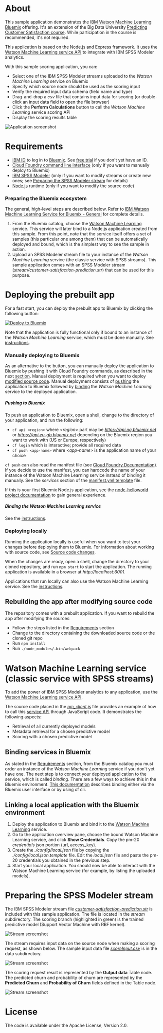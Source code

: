 [ml]: https://console.ng.bluemix.net/catalog/services/ibm-watson-machine-learning/  "ML"
[bm]: https://console.ng.bluemix.net/
[general]: https://github.com/pmservice/drug-selection/blob/master/documentation/IBM%20Watson%20Machine%20Learning%20for%20Bluemix%20-%20General.pdf
[pa-api]: https://console.ng.bluemix.net/docs/services/PredictiveModeling/index-gentopic1.html#pm_service_api

# About
This sample application demonstrates the [IBM Watson Machine Learning][ml] [Bluemix][bm] offering. It's an extension of the Big Data University [Predicting Customer Satisfaction course](https://courses.bigdatauniversity.com/courses/course-v1%3ABigDataUniversity%2BPA0103EN%2B2016/). While participation in the course is recommended, it's not required.

This application is based on the Node.js and Express framework. It uses the [Watson Machine Learning service API](https://console.ng.bluemix.net/docs/services/PredictiveModeling/index-gentopic1.html#pm_service_api) to integrate with IBM SPSS Modeler analytics.

With this sample scoring application, you can:

* Select one of the IBM SPSS Modeler streams uploaded to the *Watson Machine Learning* service on Bluemix
* Specify which source node should be used as the scoring input
* Verify the required input data schema (field name and type)
* Drag-and-drop a *csv* file that contains input data for scoring (or double-click an input data field to open the file browser)
* Click the **Perform Calculations** button to call the *Watson Machine Learning* service scoring API
* Display the scoring results table

![Application screenshot](/doc/app-scr.png)


# Requirements
* [IBM ID](https://www.ibm.com/account/profile/us?page=reg) to log in to [Bluemix][bm]. See [free trial](http://www.ibm.com/developerworks/cloud/library/cl-bluemix-fundamentals-start-your-free-trial/index.html) if you don't yet have an ID.
* [Cloud Foundry command line interface](https://github.com/cloudfoundry/cli/releases) (only if you want to manually deploy to Bluemix)
* [IBM SPSS Modeler](http://ibm.com/tryspss) (only if you want to modify streams or create new ones; see [Preparing the SPSS Modeler stream](#spss-modeler-stream-preparation) for details)
* [Node.js](https://nodejs.org) runtime (only if you want to modify the source code)

### Preparing the Bluemix ecosystem
The general, high-level steps are described below. Refer to [IBM Watson Machine Learning Service for Bluemix - General][general] for complete details.

1. From the Bluemix catalog, choose the [Watson Machine Learning][ml] service. This service will later bind to a Node.js application created from this sample. From this point, note that the service itself offers a set of samples (this particular one among them) that can be automatically deployed and bound, which is the simplest way to see the sample in action.
2. Upload an SPSS Modeler stream file to your instance of the *Watson Machine Learning* service (the classic service with SPSS streams). This sample application comes with an SPSS Modeler stream (*stream/customer-satisfaction-prediction.str*) that can be used for this purpose.


# Deploying the prebuilt app
For a fast start, you can deploy the prebuilt app to Bluemix by clicking the following button:

[![Deploy to Bluemix](https://bluemix.net/deploy/button.png)](https://bluemix.net/deploy?repository=https://github.com/pmservice/customer-satisfaction-prediction)

Note that the application is fully functional only if bound to an instance of the *Watson Machine Learning* service, which must be done manually. See [instructions](#binding-services-in-bluemix).

### Manually deploying to Bluemix
As an alternative to the button, you can manually deploy the application to Bluemix by pushing it with Cloud Foundry commands, as described in the next [section](#push-to-bluemix). Manual deployment is required when you want to deploy [modified source code](#source-code-changes). Manual deployment consists of [pushing](#push-to-bluemix) the application to Bluemix followed by [binding](#binding-services-in-bluemix) the *Watson Machine Learning* service to the deployed application.

##### Pushing to Bluemix
To push an application to Bluemix, open a shell, change to the directory of your application, and run the following:

* `cf api <region>` where <*region*> part may be *https://api.ng.bluemix.net* or *https://api.eu-gb.bluemix.net* depending on the Bluemix region you want to work with (US or Europe, respectively)
* `cf login` which is interactive; provide all required data
* `cf push <app-name>` where <*app-name*> is the application name of your choice

`cf push` can also read the manifest file (see [Cloud Foundry Documentation](http://docs.cloudfoundry.org/devguide/deploy-apps/manifest.html)). If you decide to use the manifest, you can hardcode the name of your instance of the Watson Machine Learning service instead of binding it manually. See the *services* section of the [manifest.yml.template](manifest.yml.template) file.

If this is your first Bluemix Node.js application, see the [node-helloworld project documentation](https://github.com/IBM-Bluemix/node-helloworld) to gain general experience.

##### Binding the Watson Machine Learning service
See the [instructions](#binding-services-in-bluemix).

### Deploying locally
Running the application locally is useful when you want to test your changes before deploying them to Bluemix. For information about working with source code, see [Source code changes](#source-code-changes).

When the changes are ready, open a shell, change the directory to your cloned repository, and run `npm start` to start the application. The running application is available in a browser at *http://localhost:6001*.

Applications that run locally can also use the Watson Machine Learning service. See the [instructions](#link-local-application-with-the-bluemix-environment).

## Rebuilding the app after modifying source code
The repository comes with a prebuilt application. If you want to rebuild the app after modifying the sources:

* Follow the steps listed in the [Requirements](#requirements) section
* Change to the directory containing the downloaded source code or the cloned git repo
* Run `npm install`
* Run `./node_modules/.bin/webpack`


# Watson Machine Learning service (classic service with SPSS streams)
To add the power of IBM SPSS Modeler analytics to any application, use the [Watson Machine Learning service API][pa-api].

The source code placed in the *[pm_client.js](server/pm_client.js)* file provides an example of how to call this [service API][pa-api] through JavaScript code. It demonstrates the following aspects:

* Retrieval of all currently deployed models
* Metadata retrieval for a chosen predictive model
* Scoring with a chosen predictive model


## Binding services in Bluemix
As stated in the [Requirements](#requirements) section, from the Bluemix catalog you must order an instance of the *Watson Machine Learning* service if you don't yet have one. The next step is to connect your deployed application to the service, which is called *binding*. There are a few ways to achieve this in the Bluemix environment. [This documentation](https://console.ng.bluemix.net/docs/cfapps/ee.html) describes binding either via the Bluemix user interface or by using cf cli.

## Linking a local application with the Bluemix environment
1. Deploy the application to Bluemix and bind it to the [Watson Machine Learning][ml] service.
2. Go to the application overview pane, choose the bound Watson Machine Learning service, and click **Show Credentials**. Copy the pm-20 *credentials* json portion (url, access_key).
3. Create the *./config/local.json* file by copying the *./config/local.json.template* file. Edit the *local.json* file and paste the pm-20 credentials you obtained in the previous step.
4. Start your local application. You should now be able to interact with the Watson Machine Learning service (for example, by listing the uploaded models).


# Preparing the SPSS Modeler stream
The IBM SPSS Modeler stream file *[customer-satisfaction-prediction.str](stream/customer-satisfaction-prediction.str)* is included with this sample application. The file is located in the *stream* subdirectory.
The scoring branch (highlighted in green) is the trained predictive model (Support Vector Machine with RBF kernel).

![Stream screenshot](/doc/stream-scr.png)

The stream requires input data on the source node when making a scoring request, as shown below. The sample input data file *[scoreInput.csv](data/scoreInput.csv)* is in the data subdirectory.

![Stream screenshot](/doc/input-scr.png)

The scoring request result is represented by the **Output data** Table node. The predicted churn and probability of churn are represented by the **Predicted Churn** and **Probability of Churn** fields defined in the Table node.

![Stream screenshot](/doc/output-scr.png)


# License
The code is available under the Apache License, Version 2.0.
